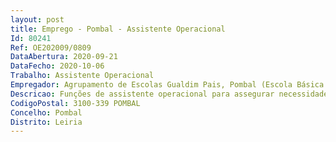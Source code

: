 ```yaml
--- 
layout: post
title: Emprego - Pombal - Assistente Operacional
Id: 80241
Ref: OE202009/0809
DataAbertura: 2020-09-21
DataFecho: 2020-10-06
Trabalho: Assistente Operacional
Empregador: Agrupamento de Escolas Gualdim Pais, Pombal (Escola Básica Integrada Gualdim Pais - Sede)
Descricao: Funções de assistente operacional para assegurar necessidades transitórias nos estabelecimentos do Agrupamento Gualdim Pais, em Pombal
CodigoPostal: 3100-339 POMBAL
Concelho: Pombal
Distrito: Leiria
--- 
```

